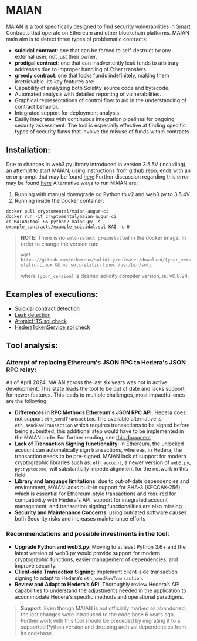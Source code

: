 # MAIAN

[MAIAN](https://github.com/ivicanikolicsg/MAIAN) is a tool specifically designed to find security vulnerabilities
in Smart Contracts that operate on Ethereum and other blockchain platforms. MAIAN main aim is to detect three
types of problematic contracts:
- **suicidal contract**: one that can be forced to self-destruct by any external user, not just their owner.
- **prodigal contract**: one that can inadvertently leak funds to arbitrary addresses due to improper handling of
  Ether transfers.
- **greedy contract**: one that locks funds indefinitely, making them irretrievable.
  Its key features are:
- Capability of analyzing both Solidity source code and bytecode.
- Automated analysis with detailed reporting of vulnerabilities.
- Graphical representations of control flow to aid in the understanding of contract behavior.
- Integrated support for deployment analysis.
- Easily integrates with continuous integration pipelines for ongoing security assessment.
  The tool is especially effective at finding specific types of security flaws that involve the misuse of funds within contracts

## Installation:
Due to changes in web3.py library introduced in version 3.5.5V (including), an attempt to start MAIAN, using instructions from
[github repo](https://github.com/ivicanikolicsg/MAIAN), ends with an error prompt that may be found [here](example_build_execution_error.md)
Further discussion regarding this error may be found [here](https://github.com/ethereum/web3.py/issues/879)
Alternative ways to run MAIAN are:
1) Running with manual downgrade od Python to v2 and web3.py to 3.5.4V
2) Running inside the Docker container:
```Shell
docker pull cryptomental/maian-augur-ci
docker run -it cryptomental/maian-augur-ci
cd MAIAN/tool && python2 maian.py -s example_contracts/example_suicidal.sol KAI -c 0
```
> **NOTE**: There is no `solc-select preinstalled` in the docker image. In order to change the version run:
> ```shell
> wget https://github.com/ethereum/solidity/releases/download/{your_version}/solc-static-linux && mv solc-static-linux /usr/bin/solc
> ```
> where `{your_version}` is desired solidity compiler version, ie. v0.8.24.
## Examples of executions:
* [Suicidal contract detection](execution_examples/suicidal_detection.md)
* [Leak detection](execution_examples/leak_detection.md)
* [AtomicHTS.sol check](execution_examples/AtomicHTS.md)
* [HederaTokenService.sol check](execution_examples/HederaTokenService.md)

## Tool analysis:
### Attempt of replacing Ethereum's JSON RPC to Hedera's JSON RPC relay:
As of April 2024, MAIAN across the last six years was not in active development. This state leads the tool to be
out of date and lacks support for newer features. This leads to multiple challenges, most impactful ones
are the following:
- **Differences in RPC Methods Ethereum's JSON RPC API**: Hedera does not support `eth_sendTransaction`.
  The available alternative is: `eth_sendRawTransaction` which requires transactions to be signed before being submitted,
  this additional step would have to be implemented in the MAIAN code. For further reading, see [this document](signing_transactions.md)
- **Lack of Transaction Signing functionality**: In Ethereum, the unlocked account can automatically sign transactions,
  whereas, in Hedera, the transaction needs to be pre-signed. MAIAN lack of support for modern cryptographic libraries such as:
  `eth_account`, a newer version of `web3.py`, `pycryptodome`, will substantially impede alignment for the network in this
  field.
- **Library and language limitations**: due to out-of-date dependencies and environment, MAIAN lacks built-in support
  for SHA-3 (KECCAK-256), which is essential for Ethereum-style transactions and required for compatibility with
  Hedera's API, support for integrated account management, and transaction signing functionalities are also missing
- **Security and Maintenance Concerns**: using outdated software causes both Security risks and increases maintenance
  efforts

### Recommendations and possible investments in the tool:
- **Upgrade Python and web3.py**: Moving to at least Python 3.6+ and the latest version of web3.py would provide
  support for modern cryptographic functions, easier management of dependencies, and improve security.
- **Client-side Transaction Signing**: Implement client-side transaction signing to adapt to Hedera’s
  `eth_sendRawTransaction`.
- **Review and Adapt to Hedera’s API**: Thoroughly review Hedera’s API capabilities to understand the adjustments
  needed in the application to accommodate Hedera's specific methods and operational paradigms.

> **Support**:
> Even though MAIAN is not officially marked as abandoned, the last changes were introduced to the code base 6 years ago.
> Further work with this tool should be preceded by migrating it to a supported Python version and dropping
> archival dependencies from its codebase.
